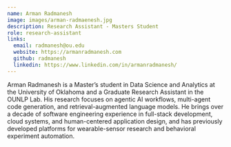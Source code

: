 ```yaml
---
name: Arman Radmanesh
image: images/arman-radmaenesh.jpg
description: Research Assistant - Masters Student
role: research-assistant
links:
  email: radmanesh@ou.edu
  website: https://armanradmanesh.com
  github: radmanesh
  linkedin: https://www.linkedin.com/in/armanradmanesh/
---
```


Arman Radmanesh is a Master’s student in Data Science and Analytics at the University of Oklahoma and a Graduate Research Assistant in the OUNLP Lab. His research focuses on agentic AI workflows, multi-agent code generation, and retrieval-augmented language models. He brings over a decade of software engineering experience in full-stack development, cloud systems, and human-centered application design, and has previously developed platforms for wearable-sensor research and behavioral experiment automation.
